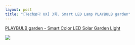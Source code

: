 ```yaml
---
layout: post
title: "[Tech보다 UX] 3회. Smart LED Lamp PLAYBULB garden"
---
```


[PLAYBULB garden - Smart Color LED Solar Garden Light](https://www.kickstarter.com/projects/mipowusa/playbulb-garden-smart-color-led-solar-garden-light/)

<img class="alignnone size-full wp-image-58" src="https://raw.githubusercontent.com/midaeng/articles/gh-pages/images/blog/techux_3rd_playbulb_garden.png"/>  

